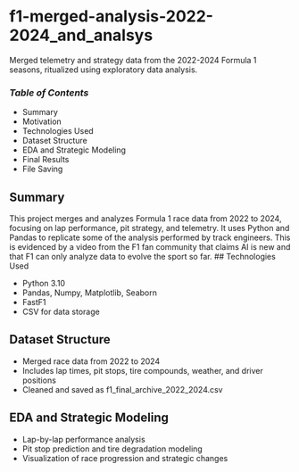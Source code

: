 # f1-merged-analysis-2022-2024_and_analsys
Merged telemetry and strategy data from the 2022-2024 Formula 1 seasons, ritualized using exploratory data analysis.
### *Table of Contents*
- Summary
- Motivation
- Technologies Used
- Dataset Structure
- EDA and Strategic Modeling
- Final Results
- File Saving
## Summary
This project merges and analyzes Formula 1 race data from 2022 to 2024, focusing on lap performance, pit strategy, and telemetry. It uses Python and Pandas to replicate some of the analysis performed by track engineers. This is evidenced by a video from the F1 fan community that claims AI is new and that F1 can only analyze data to evolve the sport so far. ## Technologies Used
- Python 3.10
- Pandas, Numpy, Matplotlib, Seaborn
- FastF1
- CSV for data storage
## Dataset Structure
- Merged race data from 2022 to 2024
- Includes lap times, pit stops, tire compounds, weather, and driver positions
- Cleaned and saved as f1_final_archive_2022_2024.csv
## EDA and Strategic Modeling
- Lap-by-lap performance analysis
- Pit stop prediction and tire degradation modeling
- Visualization of race progression and strategic changes
